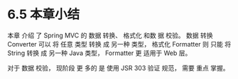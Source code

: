 # 6.5 本章小结

本章 介绍 了 Spring MVC 的 数据 转换、 格式化 和数 据 校验。 数据 转换 Converter 可以 将 任意 类型 转换 成 另一种 类型， 格式化 Formatter 则 只能 将 String 转换 成 另一种 Java 类型， Formatter 更 适用于 Web 层。

对于 数据 校验， 现阶段 更 多的 是 使用 JSR 303 验证 规范， 需要 重点 掌握。

